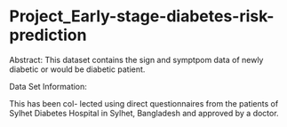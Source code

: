 # Project_Early-stage-diabetes-risk-prediction

Abstract: This dataset contains the sign and symptpom data of newly diabetic or would be diabetic patient.

Data Set Information:

This has been col-
lected using direct questionnaires from the patients of Sylhet Diabetes
Hospital in Sylhet, Bangladesh and approved by a doctor.
